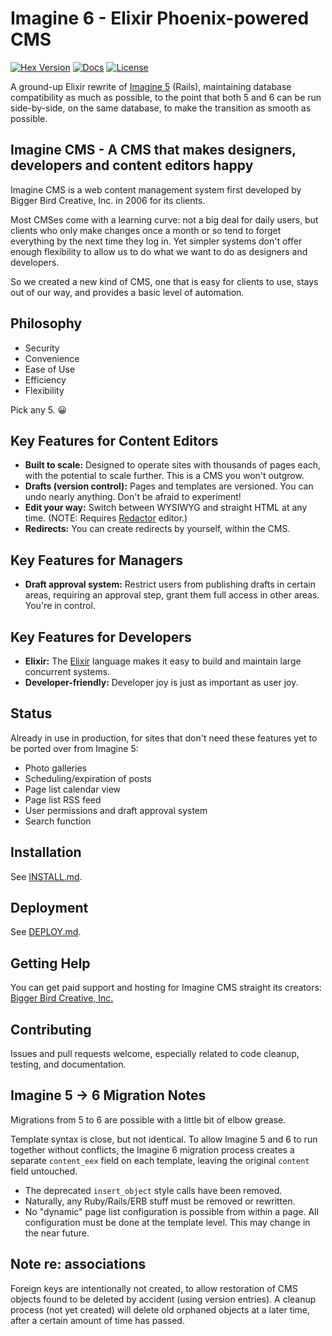 # Imagine 6 - Elixir Phoenix-powered CMS

[![Hex Version](https://img.shields.io/hexpm/v/imagine_cms.svg)](https://hex.pm/packages/imagine_cms)
[![Docs](https://img.shields.io/badge/docs-hexpm-blue.svg)](https://hexdocs.pm/imagine_cms)
[![License](https://img.shields.io/github/license/ImagineCMS/imagine_cms.svg)](https://github.com/ImagineCMS/imagine_cms/blob/main/LICENSE)

A ground-up Elixir rewrite of [Imagine 5](https://github.com/anamba/imagine_cms) (Rails), maintaining database compatibility as much as possible, to the point that both 5 and 6 can be run side-by-side, on the same database, to make the transition as smooth as possible.

## Imagine CMS - A CMS that makes designers, developers and content editors happy

Imagine CMS is a web content management system first developed by Bigger Bird Creative, Inc. in 2006 for its clients.

Most CMSes come with a learning curve: not a big deal for daily users, but clients who only make changes once a month or so tend to forget everything by the next time they log in. Yet simpler systems don't offer enough flexibility to allow us to do what we want to do as designers and developers.

So we created a new kind of CMS, one that is easy for clients to use, stays out of our way, and provides a basic level of automation.

## Philosophy

* Security
* Convenience
* Ease of Use
* Efficiency
* Flexibility

Pick any 5. 😀

## Key Features for Content Editors

* **Built to scale:** Designed to operate sites with thousands of pages each, with the potential to scale further. This is a CMS you won't outgrow.
* **Drafts (version control):** Pages and templates are versioned. You can undo nearly anything. Don't be afraid to experiment!
* **Edit your way:** Switch between WYSIWYG and straight HTML at any time. (NOTE: Requires [Redactor](https://imperavi.com/redactor) editor.)
* **Redirects:** You can create redirects by yourself, within the CMS.

## Key Features for Managers

* **Draft approval system:** Restrict users from publishing drafts in certain areas, requiring an approval step, grant them full access in other areas. You're in control.

## Key Features for Developers

* **Elixir:** The [Elixir](https://elixir-lang.org/) language makes it easy to build and maintain large concurrent systems.
* **Developer-friendly:** Developer joy is just as important as user joy.

## Status

Already in use in production, for sites that don't need these features yet to be ported over from Imagine 5:

* Photo galleries
* Scheduling/expiration of posts
* Page list calendar view
* Page list RSS feed
* User permissions and draft approval system
* Search function

## Installation

See [INSTALL.md](https://github.com/ImagineCMS/imagine_cms/blob/main/INSTALL.md).

## Deployment

See [DEPLOY.md](https://github.com/ImagineCMS/imagine_cms/blob/main/DEPLOY.md).

## Getting Help

You can get paid support and hosting for Imagine CMS straight its creators: [Bigger Bird Creative, Inc.](https://biggerbird.com)

## Contributing

Issues and pull requests welcome, especially related to code cleanup, testing, and documentation.

## Imagine 5 -> 6 Migration Notes

Migrations from 5 to 6 are possible with a little bit of elbow grease.

Template syntax is close, but not identical. To allow Imagine 5 and 6 to run together without conflicts, the Imagine 6 migration process creates a separate `content_eex` field on each template, leaving the original `content` field untouched.

* The deprecated `insert_object` style calls have been removed.
* Naturally, any Ruby/Rails/ERB stuff must be removed or rewritten.
* No "dynamic" page list configuration is possible from within a page. All configuration must be done at the template level. This may change in the near future.

## Note re: associations

Foreign keys are intentionally not created, to allow restoration of CMS objects found to be deleted by accident (using version entries). A cleanup process (not yet created) will delete old orphaned objects at a later time, after a certain amount of time has passed.
